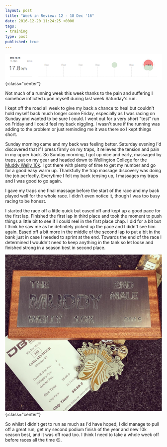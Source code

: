 ```yaml
---
layout: post
title: "Week in Review: 12 - 18 Dec '16"
date: 2016-12-20 11:24:25 +0000
tags:
- training
type: post
published: true
---
```


![Week in Review: 12 - 18 Dec '16](/img/week-in-review-12-18Dec16.png){:class="center"}

Not much of a running week this week thanks to the pain and suffering I somehow inflicted upon myself during last week Saturday's run.

I kept off the road all week to give my back a chance to heal but couldn't hold myself back much longer come Friday, especially as I was racing on Sunday and wanted to be sure I could.  I went out for a very short "test" run on Friday and I could feel my back niggling. I wasn't sure if the running was adding to the problem or just reminding me it was there so I kept things short.

Sunday morning came and my back was feeling better. Saturday evening I'd discovered that if I press firmly on my traps, it relieves the tension and pain in my upper back. So Sunday morning, I got up nice and early, massaged by traps, put on my gear and headed down to Wellington College for the [Muddy Welly 10k](https://regonline.activeeurope.com/builder/site/Default.aspx?EventID=1379491).  I got there with plenty of time to get my number and go for a good easy warm up.  Thankfully the trap massage discovery was doing the job perfectly. Everytime I felt my back tensing up, I massages my traps and I was good to go again.

I gave my traps one final massage before the start of the race and my back played well for the whole race. I didn't even notice it, though I was too busy racing to be honest.

I started the race off a little quick but eased off and kept up a good pace for the first lap. Finished the first lap in third place and took the moment to push things a little bit to see if I could reel in the first place chap. I did for a bit but I think he saw me as he definitely picked up the pace and I didn't see him again. Eased off a bit more in the middle of the second lap to put a bit in the bank just in case I needed to sprint at the end. Towards the end of the race I determined I wouldn't need to keep anything in the tank so let loose and finished strong in a season best in second place.

![Second at the Muddly Welly 10k 2016 - Gun time: 36:00 / Chip time: 35:58](/img/muddy-welly-2nd.jpg){:class="center"}

So whilst I didn't get to run as much as I'd have hoped, I did manage to pull off a great run, get my second podium finish of the year and new 10k season best, and it was off road too. I think I need to take a whole week off before races all the time 😉.
